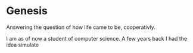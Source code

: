 # Genesis
Answering the question of how life came to be, cooperativly.

I am as of now a student of computer science. A few years back I had the idea simulate
